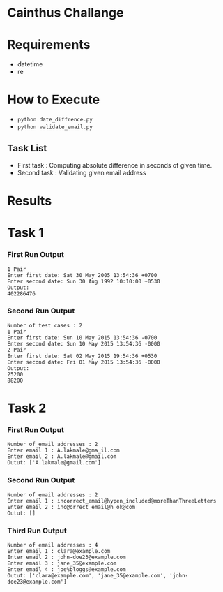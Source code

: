 # Cainthus Challange

# Requirements
- datetime
- re

# How to Execute
- ```python date_diffrence.py```<br/>
- ```python validate_email.py```<br/>

## Task List
- First task : Computing absolute difference in seconds of given time.
- Second task : Validating given email address

# Results
# Task 1 
### First Run Output
```Number of test cases : 1
1 Pair
Enter first date: Sat 30 May 2005 13:54:36 +0700
Enter second date: Sun 30 Aug 1992 10:10:00 +0530
Output: 
402286476
```
### Second Run Output
```
Number of test cases : 2
1 Pair
Enter first date: Sun 10 May 2015 13:54:36 -0700
Enter second date: Sun 10 May 2015 13:54:36 -0000
2 Pair
Enter first date: Sat 02 May 2015 19:54:36 +0530
Enter second date: Fri 01 May 2015 13:54:36 -0000
Output: 
25200
88200
```

# Task 2
### First Run Output
```
Number of email addresses : 2
Enter email 1 : A.lakmale@gma_il.com
Enter email 2 : A.lakmale@gmail.com
Outut: ['A.lakmale@gmail.com']
```
### Second Run Output
```
Number of email addresses : 2
Enter email 1 : incorrect_email@hypen_included@moreThanThreeLetters
Enter email 2 : inc@orrect_email@h_ok@com
Outut: []
```
### Third Run Output
```
Number of email addresses : 4
Enter email 1 : clara@example.com
Enter email 2 : john-doe23@example.com
Enter email 3 : jane_35@example.com
Enter email 4 : joe%bloggs@example.com
Outut: ['clara@example.com', 'jane_35@example.com', 'john-doe23@example.com']
```
